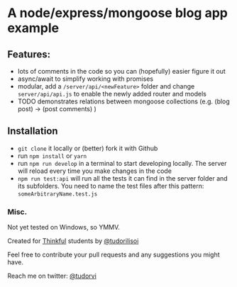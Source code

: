 # A node/express/mongoose blog app example

## Features:
 
 - lots of comments in the code so you can (hopefully) easier figure it out
 - async/await to simplify working with promises
 - modular, add a `/server/api/<newFeature>` folder and change `server/api/api.js` to enable the newly added router and models
 - TODO demonstrates relations between mongoose collections (e.g. (blog post) -> (post comments) )
 
## Installation

- `git clone` it locally or (better) fork it with Github
- run `npm install` or `yarn` 
- run `npm run develop` in a terminal to start developing locally. The server will reload every time you make changes in the code
- `npm run test:api` will run all the tests it can find in the server folder and its subfolders. You need to name the test files after this pattern: `someArbitraryName.test.js`

### Misc.

Not yet tested on Windows, so YMMV.

Created for [Thinkful](https://github.com/Thinkful-Ed) students by [@tudorilisoi](https://github.com/tudorilisoi)

Feel free to contribute your pull requests and any suggestions you might have.

Reach me on twitter: [@tudorvi](https://twitter.com/tudorvi)



